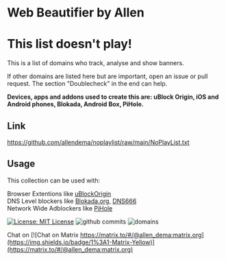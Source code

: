# Web Beautifier by Allen

# This list doesn't play!


This is a list of domains who track, analyse and show banners.


If other domains are listed here but are important, open an issue or pull request.
The section "Doublecheck" in the end can help.

__Devices, apps and addons used to create this are: uBlock Origin, iOS and Android phones, Blokada, Android Box, PiHole.__

## Link

https://github.com/allendema/noplaylist/raw/main/NoPlayList.txt


## Usage

This collection can be used with:

Browser Extentions like [uBlockOrigin](https://github.com/gorhill/uBlock) \
DNS Level blockers like [Blokada.org](https://github.com/blokadaorg), [DNS666](https://f-droid.org/en/packages/org.jak_linux.dns66)\
Network Wide Adblockers like [PiHole](https://pi-hole.net/) 

[![License: MIT License](https://img.shields.io/github/license/allendema/noplaylist)](https://github.com/allendema/noplaylist/blob/main/LICENSE)
![github commits](https://img.shields.io/github/last-commit/allendema/noplaylist)
![domains](https://img.shields.io/tokei/lines/github/allendema/noplaylist?color=yellow&label=domains)

Chat on [![Chat on Matrix https://matrix.to/#/@allen_dema:matrix.org](https://img.shields.io/badge/1%3A1-Matrix-Yellow)](https://matrix.to/#/@allen_dema:matrix.org)
